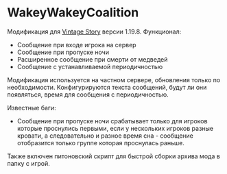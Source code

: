 # WakeyWakeyCoalition

Модификация для [Vintage Story](https://www.vintagestory.at/) версии 1.19.8.
Функционал:
- Сообщение при входе игрока на сервер
- Сообщение при пропуске ночи
- Расширенное сообщение при смерти от медведей
- Сообщение с устанавливаемой периодичностью

Модификация используется на частном сервере, обновления только по необходимости. Конфигурируются текста сообщений, будут ли они появляться, время для сообщения с периодичностью.

Известные баги:
- Сообщение при пропуске ночи срабатывает только для игроков которые проснулись первыми, если у нескольких игроков разные кровати, а следовательно и разное время сна - сообщение отобразится только группе которая проснулась раньше.

Также включен питоновский скрипт для быстрой сборки архива мода в папку с игрой.